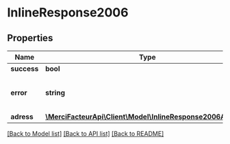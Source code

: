 # InlineResponse2006

## Properties

| Name        | Type                                                                                 | Description                                | Notes      |
| ----------- | ------------------------------------------------------------------------------------ | ------------------------------------------ | ---------- |
| **success** | **bool**                                                                             |                                            | [optional] |
| **error**   | **string**                                                                           | le code d&#x27;erreur en cas d&#x27;erreur | [optional] |
| **adress**  | [**\MerciFacteurApi\Client\Model\InlineResponse2006Adress[]**](InlineResponse2006Adress.md) |                                            | [optional] |

[[Back to Model list]](../../README.md#documentation-for-models) [[Back to API list]](../../README.md#documentation-for-api-endpoints) [[Back to README]](../../README.md)
